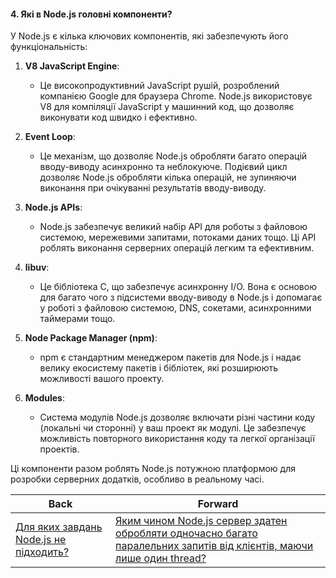 #### 4. Які в Node.js головні компоненти?

У Node.js є кілька ключових компонентів, які забезпечують його функціональність:

1. **V8 JavaScript Engine**:
   - Це високопродуктивний JavaScript рушій, розроблений компанією Google для браузера Chrome. Node.js використовує V8 для компіляції JavaScript у машинний код, що дозволяє виконувати код швидко і ефективно.

2. **Event Loop**:
   - Це механізм, що дозволяє Node.js обробляти багато операцій вводу-виводу асинхронно та неблокуюче. Подієвий цикл дозволяє Node.js обробляти кілька операцій, не зупиняючи виконання при очікуванні результатів вводу-виводу.

3. **Node.js APIs**:
   - Node.js забезпечує великий набір API для роботы з файловою системою, мережевими запитами, потоками даних тощо. Ці API роблять виконання серверних операцій легким та ефективним.

4. **libuv**:
   - Це бібліотека C, що забезпечує асинхронну I/O. Вона є основою для багато чого з підсистеми вводу-виводу в Node.js і допомагає у роботі з файловою системою, DNS, сокетами, асинхронними таймерами тощо.

5. **Node Package Manager (npm)**:
   - npm є стандартним менеджером пакетів для Node.js і надає велику екосистему пакетів і бібліотек, які розширюють можливості вашого проекту.

6. **Modules**:
   - Система модулів Node.js дозволяє включати різні частини коду (локальні чи сторонні) у ваш проект як модулі. Це забезпечує можливість повторного використання коду та легкої організації проектів.

Ці компоненти разом роблять Node.js потужною платформою для розробки серверних додатків, особливо в реальному часі.

| Back | Forward |
|---|---|
| [Для яких завдань Node.js не підходить?](/ua/junior/nodejs/what-tasks-is-nodejs-not-suitable-for.md)  | [Яким чином Node.js сервер здатен обробляти одночасно багато паралельних запитів від клієнтів, маючи лише один thread?](/ua/junior/nodejs/how-does-a-nodejs-server-handle-multiple-parallel-requests-from-clients-simultaneously-using-only-one-thread.md) |